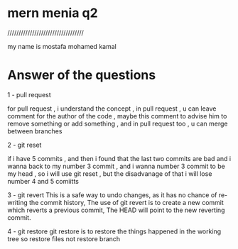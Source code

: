 # mern menia q2 


//////////////////////////////////

my name is mostafa mohamed kamal


# Answer of the questions

1 - pull request

for pull request , i understand the concept , in pull request , u can leave comment for the author of the code , maybe this comment to advise him to remove something or add something , and in pull request too , u can merge between branches

2 - git reset

if i have 5 commits , and then i found that the last two commits are bad and i wanna back to my number 3 commit , and i wanna number 3 commit to be my head , so i will use git reset , but the disadvanage of that i will lose number 4 and 5 comiitts


3 - git revert
This is a safe way to undo changes, as it has no chance of re-writing the commit history, The use of git revert is to create a new commit which reverts a previous commit, The HEAD will point to the new reverting commit. 


 4 - git restore
git restore is to restore the things happened in the working tree so restore files not restore branch






